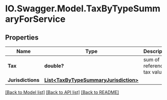 # IO.Swagger.Model.TaxByTypeSummaryForService
## Properties

Name | Type | Description | Notes
------------ | ------------- | ------------- | -------------
**Tax** | **double?** | sum of referenced tax value | [optional] 
**Jurisdictions** | [**List&lt;TaxByTypeSummaryJurisdiction&gt;**](TaxByTypeSummaryJurisdiction.md) |  | [optional] 

[[Back to Model list]](../README.md#documentation-for-models) [[Back to API list]](../README.md#documentation-for-api-endpoints) [[Back to README]](../README.md)

